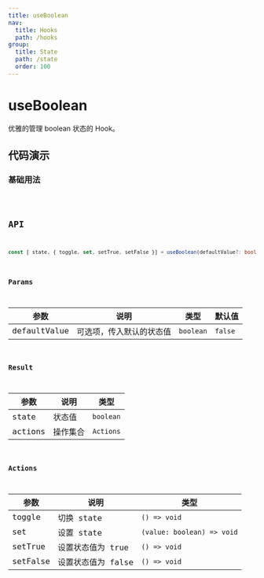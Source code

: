 ```yaml
---
title: useBoolean
nav:
  title: Hooks
  path: /hooks
group:
  title: State
  path: /state
  order: 100
---
```


# useBoolean

优雅的管理 boolean 状态的 Hook。

## 代码演示

### 基础用法

<code src="./__demo__/demo01.tsx" />

## API

```ts
const [ state, { toggle, set, setTrue, setFalse }] = useBoolean(defaultValue?: boolean);
```

### Params

| 参数         | 说明                     | 类型      | 默认值  |
|--------------|--------------------------|-----------|---------|
| defaultValue | 可选项，传入默认的状态值 | `boolean` | `false` |


### Result

| 参数    | 说明     | 类型      |
|---------|----------|-----------|
| state   | 状态值   | `boolean` |
| actions | 操作集合 | `Actions` |

### Actions

| 参数     | 说明                                              | 类型                        |
|----------|---------------------------------------------------|-----------------------------|
| toggle   | 切换 state | `() => void` |
| set   | 设置 state | `(value: boolean) => void` |
| setTrue  | 设置状态值为 true                                 | `() => void`                |
| setFalse | 设置状态值为 false                                | `() => void`                |
